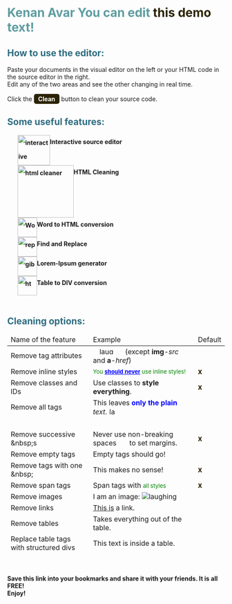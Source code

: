<!-- #######  YAY, I AM THE SOURCE EDITOR! #########-->
<h1 style="color: #5e9ca0;">Kenan Avar You can edit <span style="color: #2b2301;">this demo</span> text!</h1>
<h2 style="color: #2e6c80;">How to use the editor:</h2>
<p>Paste your documents in the visual editor on the left or your HTML code in the source editor in the right. <br />Edit any of the two areas and see the other changing in real time.&nbsp;</p>
<p>Click the <span style="background-color: #2b2301; color: #fff; display: inline-block; padding: 3px 10px; font-weight: bold; border-radius: 5px;">Clean</span> button to clean your source code.</p>
<h2 style="color: #2e6c80;">Some useful features:</h2>
<ol style="list-style: none; font-size: 14px; line-height: 32px; font-weight: bold;">
<li style="clear: both;"><img style="float: left;" src="https://html-online.com/img/01-interactive-connection.png" alt="interactive connection" width="75" height="70" /> Interactive source editor</li>
<li style="clear: both;"><img style="float: left;" src="https://html-online.com/img/02-html-clean.png" alt="html cleaner" width="130" height="121" /> HTML Cleaning</li>
<li style="clear: both;"><img style="float: left;" src="https://html-online.com/img/03-docs-to-html.png" alt="Word to html" width="45" /> Word to HTML conversion</li>
<li style="clear: both;"><img style="float: left;" src="https://html-online.com/img/04-replace.png" alt="replace text" width="45" /> Find and Replace</li>
<li style="clear: both;"><img style="float: left;" src="https://html-online.com/img/05-gibberish.png" alt="gibberish" width="45" /> Lorem-Ipsum generator</li>
<li style="clear: both;"><img style="float: left;" src="https://html-online.com/img/6-table-div-html.png" alt="html table div" width="45" /> Table to DIV conversion</li>
</ol>
<p>&nbsp; &nbsp; &nbsp; &nbsp; &nbsp; &nbsp; &nbsp;</p>
<h2 style="color: #2e6c80;">Cleaning options:</h2>
<table class="editorDemoTable" style="height: 509px;" width="640">
<thead>
<tr>
<td style="width: 240.5px;">Name of the feature</td>
<td style="width: 320px;">Example</td>
<td style="width: 53.5px;">Default</td>
</tr>
</thead>
<tbody>
<tr>
<td style="width: 240.5px;">Remove tag attributes</td>
<td style="width: 320px;"><img style="margin: 1px 15px;" src="images/smiley.png" alt="laughing" width="40" height="16" /> (except <strong>img</strong>-<em>src</em> and <strong>a</strong>-<em>href</em>)</td>
<td style="width: 53.5px;">&nbsp;</td>
</tr>
<tr>
<td style="width: 240.5px;">Remove inline styles</td>
<td style="width: 320px;"><span style="color: green; font-size: 13px;">You <strong style="color: blue; text-decoration: underline;">should never</strong>&nbsp;use inline styles!</span></td>
<td style="width: 53.5px;"><strong style="font-size: 17px; color: #2b2301;">x</strong></td>
</tr>
<tr>
<td style="width: 240.5px;">Remove classes and IDs</td>
<td style="width: 320px;"><span id="demoId">Use classes to <strong class="demoClass">style everything</strong>.</span></td>
<td style="width: 53.5px;"><strong style="font-size: 17px; color: #2b2301;">x</strong></td>
</tr>
<tr>
<td style="width: 240.5px;">Remove all tags</td>
<td style="width: 320px;">This leaves <strong style="color: blue;">only the plain</strong> <em>text</em>. <img style="margin: 1px;" src="images/smiley.png" alt="laughing" width="16" height="16" /></td>
<td style="width: 53.5px;">&nbsp;</td>
</tr>
<tr>
<td style="width: 240.5px;">&nbsp;</td>
<td style="width: 320px;">&nbsp;</td>
<td style="width: 53.5px;">&nbsp;</td>
</tr>
<tr>
<td style="width: 240.5px;">Remove successive &amp;nbsp;s</td>
<td style="width: 320px;">Never use non-breaking spaces&nbsp;&nbsp;&nbsp;&nbsp;&nbsp;&nbsp;&nbsp;to set margins.</td>
<td style="width: 53.5px;"><strong style="font-size: 17px; color: #2b2301;">x</strong></td>
</tr>
<tr>
<td style="width: 240.5px;">Remove empty tags</td>
<td style="width: 320px;">Empty tags should go!</td>
<td style="width: 53.5px;">&nbsp;</td>
</tr>
<tr>
<td style="width: 240.5px;">Remove tags with one &amp;nbsp;</td>
<td style="width: 320px;">This makes&nbsp;no sense!</td>
<td style="width: 53.5px;"><strong style="font-size: 17px; color: #2b2301;">x</strong></td>
</tr>
<tr>
<td style="width: 240.5px;">Remove span tags</td>
<td style="width: 320px;">Span tags with <span style="color: green; font-size: 13px;">all styles</span></td>
<td style="width: 53.5px;"><strong style="font-size: 17px; color: #2b2301;">x</strong></td>
</tr>
<tr>
<td style="width: 240.5px;">Remove images</td>
<td style="width: 320px;">I am an image: <img src="images/smiley.png" alt="laughing" /></td>
<td style="width: 53.5px;">&nbsp;</td>
</tr>
<tr>
<td style="width: 240.5px;">Remove links</td>
<td style="width: 320px;"><a href="https://html-online.com">This is</a> a link.</td>
<td style="width: 53.5px;">&nbsp;</td>
</tr>
<tr>
<td style="width: 240.5px;">Remove tables</td>
<td style="width: 320px;">Takes everything out of the table.</td>
<td style="width: 53.5px;">&nbsp;</td>
</tr>
<tr>
<td style="width: 240.5px;">Replace table tags with structured divs</td>
<td style="width: 320px;">This text is inside a table.</td>
<td style="width: 53.5px;">&nbsp;</td>
</tr>
<tr>
<td style="width: 240.5px;">Remove comments</td>
<td style="width: 320px;">This is only visible in the source editor <!-- HELLO! --></td>
<td style="width: 53.5px;"><strong style="font-size: 17px; color: #2b2301;">x</strong></td>
</tr>
<tr>
<td style="width: 240.5px;">Encode special characters</td>
<td style="width: 320px;"><span style="color: red; font-size: 17px;">&hearts;</span> <strong style="font-size: 20px;">☺ ★</strong> &gt;&lt;</td>
<td style="width: 53.5px;"><strong style="font-size: 17px; color: #2b2301;">x</strong></td>
</tr>
<tr>
<td style="width: 240.5px;">Set new lines and text indents</td>
<td style="width: 320px;">Organize the tags in a nice tree view.</td>
<td style="width: 53.5px;">&nbsp;</td>
</tr>
</tbody>
</table>
<p><strong>&nbsp;</strong></p>
<p><strong>Save this link into your bookmarks and share it with your friends. It is all FREE! </strong><br /><strong>Enjoy!</strong></p>
<p><strong>&nbsp;</strong></p>
